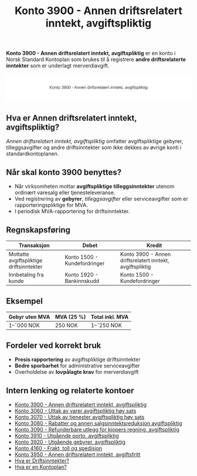 ﻿---
title: "Konto 3900 - Annen driftsrelatert inntekt, avgiftspliktig"
seoTitle: "Konto 3900 | Annen driftsrelatert inntekt (avgiftspliktig) | Kontoplan"
description: "Konto 3900 i Norsk Standard Kontoplan brukes til å registrere andre driftsrelaterte inntekter som er avgiftspliktige. Les om bruk, bokføring og relaterte kontoer."
summary: "Konto 3900: avgiftspliktige driftsinntekter, bokføring og relaterte kontoer."
---

**Konto 3900 - Annen driftsrelatert inntekt, avgiftspliktig** er en konto i Norsk Standard Kontoplan som brukes til å registrere **andre driftsrelaterte inntekter** som er underlagt merverdiavgift.

![Illustrasjon av konto 3900 Annen driftsrelatert inntekt, avgiftspliktig](3900-annen-driftsrelatert-inntekt-avgiftspliktig-image.svg)

## Hva er Annen driftsrelatert inntekt, avgiftspliktig?

*Annen driftsrelatert inntekt, avgiftspliktig* omfatter avgiftspliktige gebyrer, tilleggsavgifter og andre driftsinntekter som ikke dekkes av øvrige konti i standardkontoplanen.

## Når skal konto 3900 benyttes?

* Når virksomheten mottar **avgiftspliktige tilleggsinntekter** utenom ordinært varesalg eller tjenesteleveranse.
* Ved registrering av **gebyrer**, *tilleggsavgifter* eller serviceavgifter som er rapporteringspliktige for MVA.
* I periodisk MVA-rapportering for driftsinntekter.

## Regnskapsføring

| Transaksjon                                      | Debet                         | Kredit                                          |
|--------------------------------------------------|-------------------------------|-------------------------------------------------|
| Mottatte avgiftspliktige driftsinntekter         | Konto 1500 - Kundefordringer  | Konto 3900 - Annen driftsrelatert inntekt, avgiftspliktig |
| Innbetaling fra kunde                             | Konto 1920 - Bankinnskudd     | Konto 1500 - Kundefordringer                     |

## Eksempel

| Gebyr uten MVA      | MVA (25 %) | Total inkl. MVA |
|---------------------|------------|-----------------|
| 1–¯000 NOK           | 250 NOK    | 1–¯250 NOK       |

## Fordeler ved korrekt bruk

* **Presis rapportering** av avgiftspliktige driftsinntekter
* **Bedre sporbarhet** for administrative serviceavgifter
* Overholdelse av **lovpålagte krav** for merverdiavgift

## Intern lenking og relaterte kontoer

* [Konto 3900 - Annen driftsrelatert inntekt, avgiftspliktig](/blogs/kontoplan/3900-annen-driftsrelatert-inntekt-avgiftspliktig "Konto 3900 - Annen driftsrelatert inntekt, avgiftspliktig")
* [Konto 3060 - Uttak av varer avgiftspliktig høy sats](/blogs/kontoplan/3060-uttak-av-varer-avgiftspliktig-hoy-sats "Konto 3060 - Uttak av varer avgiftspliktig høy sats")
* [Konto 3070 - Uttak av tjenester avgiftspliktig høy sats](/blogs/kontoplan/3070-uttak-av-tjenester-avgiftspliktig-hoy-sats "Konto 3070 - Uttak av tjenester avgiftspliktig høy sats")
* [Konto 3080 - Rabatter og annen salgsinntektsreduksjon avgiftspliktig](/blogs/kontoplan/3080-rabatter-og-annen-salgsinntektsred-avgiftspl "Konto 3080 - Rabatter og annen salgsinntektsreduksjon avgiftspliktig")
* [Konto 3090 - Refunderbare utlegg for kjopers regning, avgiftspliktig](/blogs/kontoplan/3090-refunderbare-utlegg-for-kjopers-regning-avgiftspl "Konto 3090 - Refunderbare utlegg for kjopers regning, avgiftspliktig")
* [Konto 3910 - Utgående porto, avgiftspliktig](/blogs/kontoplan/3910-utgaende-porto-avgiftspliktig "Konto 3910 - Utgående porto, avgiftspliktig")
* [Konto 3920 - Utgående gebyrer, avgiftspliktig](/blogs/kontoplan/3920-utgaende-gebyrer-avgiftspliktig "Konto 3920 - Utgående gebyrer, avgiftspliktig")
* [Konto 4160 - Frakt, toll og spedisjon](/blogs/kontoplan/4160-frakt-toll-og-spedisjon "Konto 4160 - Frakt, toll og spedisjon")
* [Konto 3950 - Annen driftsrelatert inntekt, avgiftsfritt](/blogs/kontoplan/3950-annen-driftsrelatert-inntekt-avgiftsfritt "Konto 3950 - Annen driftsrelatert inntekt, avgiftsfritt")
* [Hva er Driftsinntekter?](/blogs/regnskap/hva-er-driftsinntekter "Hva er Driftsinntekter? Komplett Guide til Driftsinntekter i Regnskap")
* [Hva er en Kontoplan?](/blogs/regnskap/hva-er-kontoplan "Hva er en Kontoplan? Komplett Guide til Kontoplaner i Norsk Regnskap")






